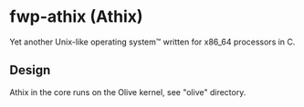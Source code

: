 # fwp-athix (Athix)

Yet another Unix-like operating system™️ written for x86_64 processors in C.

## Design

Athix in the core runs on the Olive kernel, see "olive" directory.
